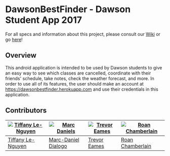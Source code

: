 # DawsonBestFinder - Dawson Student App 2017
For all specs and information about this project, please consult our [Wiki](https://github.com/sirMerr/dsa-dabesteam/wiki) or go [here](https://sirmerr.github.io/compsci-notes/Mobile-Development/assignments/final-assignment/overview/)!

## Overview
This android application is intended to be used by Dawson students to give an easy way to see which classes are cancelled, coordinate with their friends' schedule, take notes, check the weather forecast, and more. In order to use all of its features, the user should make an account at https://dawsonbestfinder.herokuapp.com and use their credentials in this application.

## Contributors
[![Tiffany Le-Nguyen](https://s.gravatar.com/avatar/5ff6912552de8e7e2770b7c7005e62f2?s=400)](https://github.com/sirMerr) | [![Marc Daniels](https://avatars3.githubusercontent.com/u/26173807?s=400&v=4)](https://github.com/marcdaniels48) | [![Trevor Eames](https://avatars0.githubusercontent.com/u/8592679?s=400&v=4)](https://github.com/gimongi) | [![Roan Chamberlain](https://avatars1.githubusercontent.com/u/14024438?s=400&v=4)](https://github.com/roanwc)
---|---|---|---|
[Tiffany Le-Nguyen](https://github.com/sirMerr) | [Marc-Daniel Dialogo](https://github.com/Marcdaniel48) | [Trevor Eames](https://github.com/gimongi)| [Roan Chamberlain](https://github.com/roanwc)

